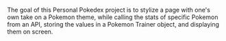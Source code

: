 The goal of this Personal Pokedex project is to stylize a page with one's own take on a Pokemon theme, while calling the stats of specific Pokemon from an API, storing the values in a Pokemon Trainer object, and displaying them on screen.
